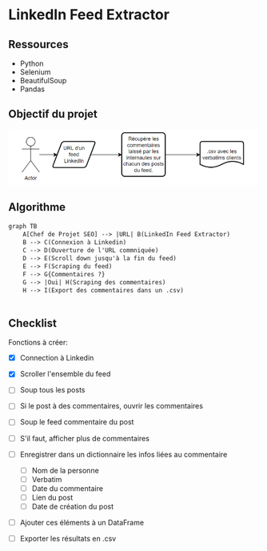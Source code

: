 # LinkedIn Feed Extractor

## Ressources
- Python
- Selenium
- BeautifulSoup
- Pandas

## Objectif du projet
![img.png](Files/img.png)

## Algorithme

```mermaid
graph TB
    A[Chef de Projet SEO] --> |URL| B(LinkedIn Feed Extractor)
    B --> C(Connexion à Linkedin)
    C --> D(Ouverture de l'URL commniquée)
    D --> E(Scroll down jusqu'à la fin du feed)
    E --> F(Scraping du feed)
    F --> G{Commentaires ?}
    G --> |Oui| H(Scraping des commentaires)
    H --> I(Export des commentaires dans un .csv)
    
```

## Checklist  
Fonctions à créer:
- [x] Connection à Linkedin
- [x] Scroller l'ensemble du feed
- [ ] Soup tous les posts
- [ ] Si le post à des commentaires, ouvrir les commentaires
- [ ] Soup le feed commentaire du post
- [ ] S'il faut, afficher plus de commentaires
- [ ] Enregistrer dans un dictionnaire les infos liées au commentaire
  - [ ] Nom de la personne
  - [ ] Verbatim
  - [ ] Date du commentaire
  - [ ] Lien du post
  - [ ] Date de création du post
- [ ] Ajouter ces éléments à un DataFrame
- [ ] Exporter les résultats en .csv

